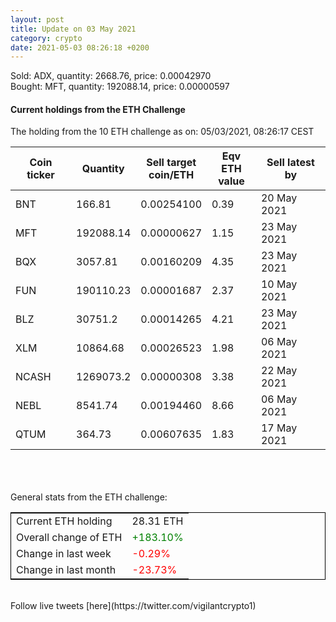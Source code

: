 ```yaml
---
layout: post
title: Update on 03 May 2021
category: crypto
date: 2021-05-03 08:26:18 +0200
---
```

<!-- Global site tag (gtag.js) - Google Analytics -->
<script async src="https://www.googletagmanager.com/gtag/js?id=UA-103831149-5"></script>
<script>
  window.dataLayer = window.dataLayer || [];
  function gtag(){dataLayer.push(arguments);}
  gtag('js', new Date());

  gtag('config', 'UA-103831149-5');
</script>
Sold: ADX, quantity:      2668.76, price:   0.00042970<br>Bought: MFT, quantity:    192088.14, price:   0.00000597<br>

#### Current holdings from the ETH Challenge

The holding from the 10 ETH challenge as on: 05/03/2021, 08:26:17 CEST

|Coin ticker|Quantity|Sell target<br>coin/ETH|Eqv ETH<br>value|Sell latest by|
|-----------|--------|-----------|-----------|--------------|
BNT|166.81|  0.00254100|0.39|20 May 2021|
MFT|192088.14|  0.00000627|1.15|23 May 2021|
BQX|3057.81|  0.00160209|4.35|23 May 2021|
FUN|190110.23|  0.00001687|2.37|10 May 2021|
BLZ|30751.2|  0.00014265|4.21|23 May 2021|
XLM|10864.68|  0.00026523|1.98|06 May 2021|
NCASH|1269073.2|  0.00000308|3.38|22 May 2021|
NEBL|8541.74|  0.00194460|8.66|06 May 2021|
QTUM|364.73|  0.00607635|1.83|17 May 2021|

<br>
<br>
<br>
General stats from the ETH challenge:

<table style="border:1px solid black;margin-left:auto;margin-right:auto;">
	<tbody>
	<tr>
		<td>Current ETH holding</td>
		<td>     28.31 ETH</td>
	</tr>
	<tr>
		<td>Overall change of ETH</td>
		<td><font color="green">+183.10%</font></td>
	</tr>
	<tr>
		<td>Change in last week</td>
		<td><font color="red">-0.29%</font></td>
	</tr>
	<tr>
		<td>Change in last month</td>
		<td><font color="red">-23.73%</font></td>
	</tr>
	</tbody>
</table>

<br>
Follow live tweets [here](https://twitter.com/vigilantcrypto1)
<br>
<br>